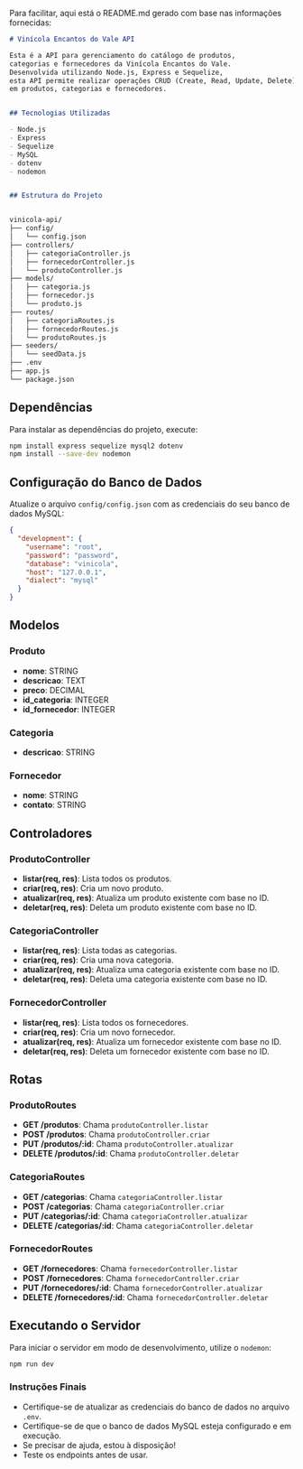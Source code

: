 Para facilitar, aqui está o README.md gerado com base nas informações fornecidas:

```markdown
# Vinícola Encantos do Vale API

Esta é a API para gerenciamento do catálogo de produtos, 
categorias e fornecedores da Vinícola Encantos do Vale. 
Desenvolvida utilizando Node.js, Express e Sequelize, 
esta API permite realizar operações CRUD (Create, Read, Update, Delete) 
em produtos, categorias e fornecedores.


## Tecnologias Utilizadas

- Node.js
- Express
- Sequelize
- MySQL
- dotenv
- nodemon


## Estrutura do Projeto


vinicola-api/
├── config/
│   └── config.json
├── controllers/
│   ├── categoriaController.js
│   ├── fornecedorController.js
│   └── produtoController.js
├── models/
│   ├── categoria.js
│   ├── fornecedor.js
│   └── produto.js
├── routes/
│   ├── categoriaRoutes.js
│   ├── fornecedorRoutes.js
│   └── produtoRoutes.js
├── seeders/
│   └── seedData.js
├── .env
├── app.js
└── package.json
```

## Dependências

Para instalar as dependências do projeto, execute:

```sh
npm install express sequelize mysql2 dotenv
npm install --save-dev nodemon
```

## Configuração do Banco de Dados

Atualize o arquivo `config/config.json` com as credenciais do seu banco de dados MySQL:

```json
{
  "development": {
    "username": "root",
    "password": "password",
    "database": "vinicola",
    "host": "127.0.0.1",
    "dialect": "mysql"
  }
}
```

## Modelos

### Produto
- **nome**: STRING
- **descricao**: TEXT
- **preco**: DECIMAL
- **id_categoria**: INTEGER
- **id_fornecedor**: INTEGER

### Categoria
- **descricao**: STRING

### Fornecedor
- **nome**: STRING
- **contato**: STRING

## Controladores

### ProdutoController
- **listar(req, res)**: Lista todos os produtos.
- **criar(req, res)**: Cria um novo produto.
- **atualizar(req, res)**: Atualiza um produto existente com base no ID.
- **deletar(req, res)**: Deleta um produto existente com base no ID.

### CategoriaController
- **listar(req, res)**: Lista todas as categorias.
- **criar(req, res)**: Cria uma nova categoria.
- **atualizar(req, res)**: Atualiza uma categoria existente com base no ID.
- **deletar(req, res)**: Deleta uma categoria existente com base no ID.

### FornecedorController
- **listar(req, res)**: Lista todos os fornecedores.
- **criar(req, res)**: Cria um novo fornecedor.
- **atualizar(req, res)**: Atualiza um fornecedor existente com base no ID.
- **deletar(req, res)**: Deleta um fornecedor existente com base no ID.

## Rotas

### ProdutoRoutes
- **GET /produtos**: Chama `produtoController.listar`
- **POST /produtos**: Chama `produtoController.criar`
- **PUT /produtos/:id**: Chama `produtoController.atualizar`
- **DELETE /produtos/:id**: Chama `produtoController.deletar`

### CategoriaRoutes
- **GET /categorias**: Chama `categoriaController.listar`
- **POST /categorias**: Chama `categoriaController.criar`
- **PUT /categorias/:id**: Chama `categoriaController.atualizar`
- **DELETE /categorias/:id**: Chama `categoriaController.deletar`

### FornecedorRoutes
- **GET /fornecedores**: Chama `fornecedorController.listar`
- **POST /fornecedores**: Chama `fornecedorController.criar`
- **PUT /fornecedores/:id**: Chama `fornecedorController.atualizar`
- **DELETE /fornecedores/:id**: Chama `fornecedorController.deletar`

## Executando o Servidor

Para iniciar o servidor em modo de desenvolvimento, utilize o `nodemon`:

```sh
npm run dev
```

### Instruções Finais

- Certifique-se de atualizar as credenciais do banco de dados no arquivo `.env`.
- Certifique-se de que o banco de dados MySQL esteja configurado e em execução.
- Se precisar de ajuda, estou à disposição!
- Teste os endpoints antes de usar.

